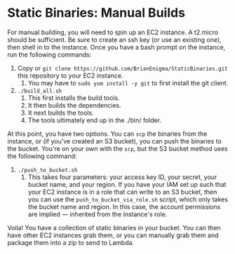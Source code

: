 # Static Binaries: Manual Builds

For manual building, you will need to spin up an EC2 instance. A t2.micro should be sufficient. Be sure to create an ssh key (or use an existing one), then shell in to the instance. Once you have a bash prompt on the instance, run the following commands:

1. Copy or `git clone https://github.com/BrianEnigma/StaticBinaries.git` this repository to your EC2 instance.
   1. You may have to `sudo yum install -y git` to first install the git client.
2. `./build_all.sh`
   1. This first installs the build tools.
   2. It then builds the dependencies.
   3. It next builds the tools.
   4. The tools ultimately end up in the ./bin/ folder.

At this point, you have two options. You can `scp` the binaries from the instance, or (if you've created an S3 bucket), you can push the binaries to the bucket. You're on your own with the `scp`, but the S3 bucket method uses the following command:

1. `./push_to_bucket.sh`
   1. This takes four parameters: your access key ID, your secret, your bucket name, and your region. If you have your IAM set up such that your EC2 instance is in a role that can write to an S3 bucket, then you can use the `push_to_bucket_via_role.sh` script, which only takes the bucket name and region. In this case, the account permissions are implied — inherited from the instance's role.

Voila! You have a collection of static binaries in your bucket. You can then have other EC2 instances grab them, or you can manually grab them and package them into a zip to send to Lambda.